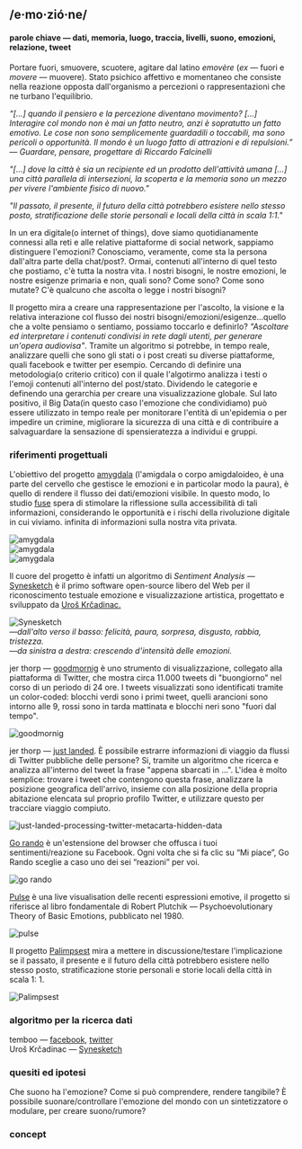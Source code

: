 ## /e·mo·zió·ne/
#### parole chiave — dati, memoria, luogo, traccia, livelli, suono, emozioni, relazione, tweet

Portare fuori, smuovere, scuotere, agitare dal latino _emovère_ (_ex_ — fuori e _movere_ — muovere). Stato psichico affettivo e momentaneo che consiste nella reazione opposta dall'organismo a percezioni o rappresentazioni che ne turbano l'equilibrio.

_“[…] quando il pensiero e la percezione diventano movimento? […] Interagire col mondo non è mai un fatto neutro, anzi è sopratutto un fatto emotivo. Le cose non sono semplicemente guardadili o toccabili, ma sono pericoli o opportunità. Il mondo è un luogo fatto di attrazioni e di repulsioni.” — Guardare, pensare, progettare di Riccardo Falcinelli_

_"[…] dove la città è sia un recipiente ed un prodotto dell'attività umana […] una città parallela di intersezioni, la scoperta e la memoria sono un mezzo per vivere l'ambiente fisico di nuovo."_

_"Il passato, il presente, il futuro della città potrebbero esistere nello stesso posto, stratificazione delle storie personali e locali della città in scala 1:1."_ 

In un era digitale(o internet of things), dove siamo quotidianamente connessi alla reti e alle relative piattaforme di social network, sappiamo distinguere l'emozioni? Conosciamo, veramente, come sta la persona dall'altra parte della chat/post?. Ormai, contenuti all'interno di quel testo che postiamo, c'è tutta la nostra vita. I nostri bisogni, le nostre emozioni, le nostre esigenze primaria e non, quali sono? Come sono? Come sono mutate? C'è qualcuno che ascolta o legge i nostri bisogni?

Il progetto mira a creare una rappresentazione per l'ascolto, la visione e la relativa interazione col flusso dei nostri bisogni/emozioni/esigenze...quello che a volte pensiamo o sentiamo, possiamo toccarlo e definirlo? _"Ascoltare ed interpretare i contenuti condivisi in rete dagli utenti, per generare un'opera audiovisa"_. Tramite un algoritmo si potrebbe, in tempo reale, analizzare quelli che sono gli stati o i post creati su diverse piattaforme, quali facebook e twitter per esempio. Cercando di definire una metodologia(o criterio critico) con il quale l'algotirmo analizza i testi o l'emoji contenuti all'interno del post/stato. Dividendo le categorie e definendo una gerarchia per creare una visualizzazione globale.
Sul lato positivo, il Big Data(in questo caso l'emozione che condividiamo) può essere utilizzato in tempo reale per monitorare l'entità di un'epidemia o per impedire un crimine, migliorare la sicurezza di una città e di contribuire a salvaguardare la sensazione di spensieratezza a individui e gruppi.
  
  
### riferimenti progettuali  
L'obiettivo del progetto [amygdala](http://fuseworks.it/it/project/amygdala-it/) (l'amigdala o corpo amigdaloideo, è una parte del cervello che gestisce le emozioni e in particolar modo la paura), è quello di rendere il flusso dei dati/emozioni visibile. In questo modo, lo studio [fuse](http://fuseworks.it/) spera di stimolare la riflessione sulla accessibilità di tali informazioni, considerando le opportunità e i rischi della rivoluzione digitale in cui viviamo. infinita di informazioni sulla nostra vita privata.  

![amygdala](http://i.imgur.com/N2stVDD.jpg)  
![amygdala](http://i.imgur.com/0zdlkQf.jpg)  
![amygdala](http://i.imgur.com/jZ4nQUx.jpg)  
  
Il cuore del progetto è infatti un algoritmo di _Sentiment Analysis_ — [Synesketch](http://krcadinac.com/synesketch/#about) è il primo software open-source libero del Web per il riconoscimento testuale emozione e visualizzazione artistica, progettato e sviluppato da [Uroš Krčadinac.](http://krcadinac.com/) 

![Synesketch](http://i.imgur.com/JOcP0Gk.jpg)  
—_dall'alto verso il basso: felicità, paura, sorpresa, disgusto, rabbia, tristezza._  
—_da sinistra a destra: crescendo d'intensità delle emozioni._

jer thorp — [goodmornig](http://blog.blprnt.com/blog/blprnt/goodmorning) è uno strumento di visualizzazione, collegato alla piattaforma di Twitter, che mostra circa 11.000 tweets di "buongiorno" nel corso di un periodo di 24 ore. I tweets visualizzati sono identificati tramite un color-coded: blocchi verdi sono i primi tweet, quelli arancioni sono intorno alle 9, rossi sono in tarda mattinata e blocchi neri sono "fuori dal tempo".

![goodmornig](http://i.imgur.com/QjvWEuJ.jpg)  

jer thorp — [just landed](http://blog.blprnt.com/blog/blprnt/just-landed-processing-twitter-metacarta-hidden-data). È possibile estrarre informazioni di viaggio da flussi di Twitter pubbliche delle persone? Si, tramite un algoritmo che ricerca e analizza all'interno del tweet la frase "appena sbarcati in ...". L'idea è molto semplice: trovare i tweet che contengono questa frase, analizzare la posizione geografica dell'arrivo, insieme con alla posizione della propria abitazione elencata sul proprio profilo Twitter, e utilizzare questo per tracciare viaggio compiuto.

![just-landed-processing-twitter-metacarta-hidden-data](http://i.imgur.com/b4U7Pm7.png)  

[Go rando](http://www.creativeapplications.net/news/go-rando-a-big-fu-to-facebook-sentiment-analysis/) è un'estensione del browser che offusca i tuoi sentimenti/reazione su Facebook. Ogni volta che si fa clic su “Mi piace”, Go Rando sceglie a caso uno dei sei “reazioni” per voi.  

![go rando](http://i.imgur.com/p06mgzh.jpg)

[Pulse](http://www.markuskison.de/kinetic.html) è una live visualisation delle recenti espressioni emotive, il progetto si riferisce al libro fondamentale di Robert Plutchik — Psychoevolutionary Theory of Basic Emotions, pubblicato nel 1980.  

![pulse](http://i.imgur.com/S5hmZ5L.jpg)

Il progetto [Palimpsest](http://www.creativeapplications.net/unity-3d/palimpsest-collective-memory-through-virtual-reality/) mira a mettere in discussione/testare l'implicazione se il passato, il presente e il futuro della città potrebbero esistere nello stesso posto, stratificazione storie personali e storie locali della città in scala 1: 1.

![Palimpsest](http://i.imgur.com/1T8L9AK.jpg)


### algoritmo per la ricerca dati
temboo — [facebook](https://temboo.com/library/Library/Facebook/), [twitter](https://temboo.com/library/Library/Twitter/)  
Uroš Krčadinac — [Synesketch](http://krcadinac.com/synesketch/#about)

### quesiti ed ipotesi 
Che suono ha l'emozione? Come si può comprendere, rendere tangibile? È possibile suonare/controllare l'emozione del mondo con un sintetizzatore o modulare, per creare suono/rumore?

### concept
